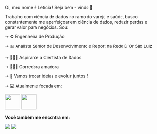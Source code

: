 Oi, meu nome é Letícia ! Seja bem - vindo 👋

Trabalho com ciência de dados no ramo do varejo e saúde, busco constantemente me aperfeiçoar em ciência de dados, reduzir perdas e gerar valor para negócios. Sou:

<p>➝ ⚙️ Engenheira de Produção<p>
<p>➝ 📊 Analista Sênior de Desenvolvimento e Report na Rede D'Or São Luiz<p>
<p>➝ 👩🏽‍🔬 Aspirante a Cientista de Dados<p>
<p>➝ 🏃🏽‍♀️ Corredora amadora<p>
<p>➝ 💬 Vamos trocar ideias e evoluir juntos ?<p>
<p>➝ 💻 Atualmente focada em: <p>
<img width='50' height='50' src="https://cdn.jsdelivr.net/gh/devicons/devicon/icons/python/python-original-wordmark.svg" /> 
<img width='50' height='50' src="https://cdn.jsdelivr.net/gh/devicons/devicon/icons/r/r-original.svg" />
    
 **Você também me encontra em:**
     
 <a href="https://www.linkedin.com/in/let%C3%ADciaandrade/"><img src="https://img.shields.io/badge/LinkedIn-0077B5?style=for-the-badge&logo=linkedin&logoColor=white"></a>
<a href="[https://img.shields.io/badge/Microsoft_Outlook-0078D4?style=for-the-badge&logo=microsoft-outlook&logoColor=white](https://is.gd/uXsVRF)"><img src="https://img.shields.io/badge/Microsoft_Outlook-0078D4?style=for-the-badge&logo=microsoft-outlook&logoColor=white)"></a>
